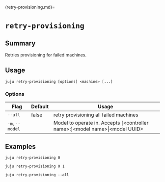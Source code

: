(retry-provisioning.md)=
# `retry-provisioning`

## Summary
Retries provisioning for failed machines.

## Usage
```juju retry-provisioning [options] <machine> [...]```

### Options
| Flag | Default | Usage |
| --- | --- | --- |
| `--all` | false | retry provisioning all failed machines |
| `-m`, `--model` |  | Model to operate in. Accepts [&lt;controller name&gt;:]&lt;model name&gt;&#x7c;&lt;model UUID&gt; |

## Examples


	juju retry-provisioning 0

	juju retry-provisioning 0 1

	juju retry-provisioning --all